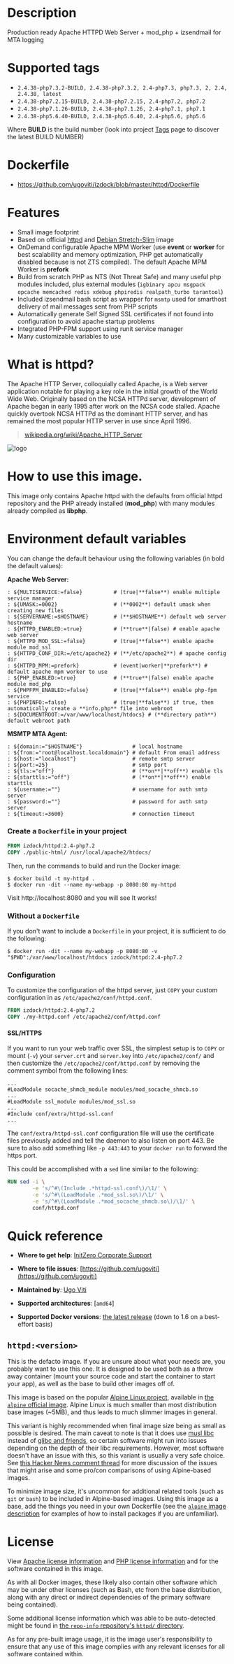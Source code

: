 # Description
Production ready Apache HTTPD Web Server + mod_php + izsendmail for MTA logging

# Supported tags
* `2.4.38-php7.3.2-BUILD, 2.4.38-php7.3.2, 2.4-php7.3, php7.3, 2, 2.4, 2.4.38, latest`
* `2.4.38-php7.2.15-BUILD, 2.4.38-php7.2.15, 2.4-php7.2, php7.2`
* `2.4.38-php7.1.26-BUILD, 2.4.38-php7.1.26, 2.4-php7.1, php7.1`
* `2.4.38-php5.6.40-BUILD, 2.4.38-php5.6.40, 2.4-php5.6, php5.6`

Where **BUILD** is the build number (look into project [Tags](tags/) page to discover the latest BUILD NUMBER)

# Dockerfile
- https://github.com/ugoviti/izdock/blob/master/httpd/Dockerfile

# Features
- Small image footprint
- Based on official [httpd](/_/httpd/) and [Debian Stretch-Slim](/_/debian/) image
- OnDemand configurable Apache MPM Worker (use **event** or **worker** for best scalability and memory optimization, PHP get automatically disabled because is not ZTS compiled). The default Apache MPM Worker is **prefork**
- Build from scratch PHP as NTS (Not Threat Safe) and many useful php modules included, plus external modules (`igbinary apcu msgpack opcache memcached redis xdebug phpiredis realpath_turbo tarantool`)
- Included izsendmail bash script as wrapper for `msmtp` used for smarthost delivery of mail messages sent from PHP scripts
- Automatically generate Self Signed SSL certificates if not found into configuration to avoid apache startup problems
- Integrated PHP-FPM support using runit service manager
- Many customizable variables to use

# What is httpd?
The Apache HTTP Server, colloquially called Apache, is a Web server application notable for playing a key role in the initial growth of the World Wide Web. Originally based on the NCSA HTTPd server, development of Apache began in early 1995 after work on the NCSA code stalled. Apache quickly overtook NCSA HTTPd as the dominant HTTP server, and has remained the most popular HTTP server in use since April 1996.

> [wikipedia.org/wiki/Apache_HTTP_Server](http://en.wikipedia.org/wiki/Apache_HTTP_Server)

![logo](https://www.apache.org/img/asf_logo.png)

# How to use this image.

This image only contains Apache httpd with the defaults from official httpd repository and the PHP already installed (**mod_php**) with many modules already compiled as **libphp**.

# Environment default variables

You can change the default behaviour using the following variables (in bold the default values):

**Apache Web Server:**
```
: ${MULTISERVICE:=false}          # (true|**false**) enable multiple service manager
: ${UMASK:=0002}                  # (**0002**) default umask when creating new files
: ${SERVERNAME:=$HOSTNAME}        # (**$HOSTNAME**) default web server hostname
: ${HTTPD_ENABLED:=true}          # (**true**|false) # enable apache web server
: ${HTTPD_MOD_SSL:=false}         # (true|**false**) enable apache module mod_ssl
: ${HTTPD_CONF_DIR:=/etc/apache2} # (**/etc/apache2**) # apache config dir
: ${HTTPD_MPM:=prefork}           # (event|worker|**prefork**) # default apache mpm worker to use
: ${PHP_ENABLED:=true}            # (**true**|false) enable apache module mod_php
: ${PHPFPM_ENABLED:=false}        # (true|**false**) enable php-fpm service
: ${PHPINFO:=false}               # (true|**false**) if true, then automatically create a **info.php** file into webroot
: ${DOCUMENTROOT:=/var/www/localhost/htdocs} # (**directory path**) default webroot path
```

**MSMTP MTA Agent:**
```
: ${domain:="$HOSTNAME"}                # local hostname
: ${from:="root@localhost.localdomain"} # default From email address
: ${host:="localhost"}                  # remote smtp server
: ${port:=25}                           # smtp port
: ${tls:="off"}                         # (**on**|**off**) enable tls
: ${starttls:="off"}                    # (**on**|**off**) enable starttls
: ${username:=""}                       # username for auth smtp server
: ${password:=""}                       # password for auth smtp server
: ${timeout:=3600}                      # connection timeout
```

### Create a `Dockerfile` in your project

```dockerfile
FROM izdock/httpd:2.4-php7.2
COPY ./public-html/ /usr/local/apache2/htdocs/
```

Then, run the commands to build and run the Docker image:

```console
$ docker build -t my-httpd .
$ docker run -dit --name my-webapp -p 8080:80 my-httpd
```

Visit http://localhost:8080 and you will see It works!

### Without a `Dockerfile`

If you don't want to include a `Dockerfile` in your project, it is sufficient to do the following:

```console
$ docker run -dit --name my-webapp -p 8080:80 -v "$PWD":/var/www/localhost/htdocs izdock/httpd:2.4-php7.2
```

### Configuration

To customize the configuration of the httpd server, just `COPY` your custom configuration in as `/etc/apache2/conf/httpd.conf`.

```dockerfile
FROM izdock/httpd:2.4-php7.2
COPY ./my-httpd.conf /etc/apache2/conf/httpd.conf
```

#### SSL/HTTPS

If you want to run your web traffic over SSL, the simplest setup is to `COPY` or mount (`-v`) your `server.crt` and `server.key` into `/etc/apache2/conf/` and then customize the `/etc/apache2/conf/httpd.conf` by removing the comment symbol from the following lines:

```apacheconf
...
#LoadModule socache_shmcb_module modules/mod_socache_shmcb.so
...
#LoadModule ssl_module modules/mod_ssl.so
...
#Include conf/extra/httpd-ssl.conf
...
```

The `conf/extra/httpd-ssl.conf` configuration file will use the certificate files previously added and tell the daemon to also listen on port 443. Be sure to also add something like `-p 443:443` to your `docker run` to forward the https port.

This could be accomplished with a `sed` line similar to the following:

```dockerfile
RUN sed -i \
		-e 's/^#\(Include .*httpd-ssl.conf\)/\1/' \
		-e 's/^#\(LoadModule .*mod_ssl.so\)/\1/' \
		-e 's/^#\(LoadModule .*mod_socache_shmcb.so\)/\1/' \
		conf/httpd.conf
```

# Quick reference

-	**Where to get help**:
	[InitZero Corporate Support](https://www.initzero.it/)

-	**Where to file issues**:
	[https://github.com/ugoviti](https://github.com/ugoviti)

-	**Maintained by**:
	[Ugo Viti](https://github.com/ugoviti)

-	**Supported architectures**:
	[`amd64`]

-	**Supported Docker versions**:
	[the latest release](https://github.com/docker/docker-ce/releases/latest) (down to 1.6 on a best-effort basis)

## `httpd:<version>`

This is the defacto image. If you are unsure about what your needs are, you probably want to use this one. It is designed to be used both as a throw away container (mount your source code and start the container to start your app), as well as the base to build other images off of.

This image is based on the popular [Alpine Linux project](http://alpinelinux.org), available in [the `alpine` official image](https://hub.docker.com/_/alpine). Alpine Linux is much smaller than most distribution base images (~5MB), and thus leads to much slimmer images in general.

This variant is highly recommended when final image size being as small as possible is desired. The main caveat to note is that it does use [musl libc](http://www.musl-libc.org) instead of [glibc and friends](http://www.etalabs.net/compare_libcs.html), so certain software might run into issues depending on the depth of their libc requirements. However, most software doesn't have an issue with this, so this variant is usually a very safe choice. See [this Hacker News comment thread](https://news.ycombinator.com/item?id=10782897) for more discussion of the issues that might arise and some pro/con comparisons of using Alpine-based images.

To minimize image size, it's uncommon for additional related tools (such as `git` or `bash`) to be included in Alpine-based images. Using this image as a base, add the things you need in your own Dockerfile (see the [`alpine` image description](https://hub.docker.com/_/alpine/) for examples of how to install packages if you are unfamiliar).

# License

View [Apache license information](https://www.apache.org/licenses/) and [PHP license information](http://php.net/license/index.php) and for the software contained in this image.

As with all Docker images, these likely also contain other software which may be under other licenses (such as Bash, etc from the base distribution, along with any direct or indirect dependencies of the primary software being contained).

Some additional license information which was able to be auto-detected might be found in [the `repo-info` repository's `httpd/` directory](https://github.com/docker-library/repo-info/tree/master/repos/httpd).

As for any pre-built image usage, it is the image user's responsibility to ensure that any use of this image complies with any relevant licenses for all software contained within.
